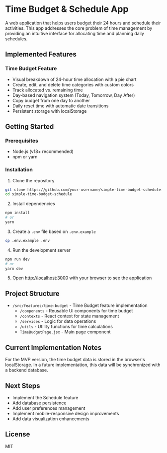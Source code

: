 # Time Budget & Schedule App

A web application that helps users budget their 24 hours and schedule their activities. This app addresses the core problem of time management by providing an intuitive interface for allocating time and planning daily schedules.

## Implemented Features

### Time Budget Feature
- Visual breakdown of 24-hour time allocation with a pie chart
- Create, edit, and delete time categories with custom colors
- Track allocated vs. remaining time
- Day-based navigation system (Today, Tomorrow, Day After)
- Copy budget from one day to another
- Daily reset time with automatic date transitions
- Persistent storage with localStorage

## Getting Started

### Prerequisites
- Node.js (v18+ recommended)
- npm or yarn

### Installation

1. Clone the repository
```bash
git clone https://github.com/your-username/simple-time-budget-schedule.git
cd simple-time-budget-schedule
```

2. Install dependencies
```bash
npm install
# or
yarn
```

3. Create a `.env` file based on `.env.example`
```bash
cp .env.example .env
```

4. Run the development server
```bash
npm run dev
# or
yarn dev
```

5. Open [http://localhost:3000](http://localhost:3000) with your browser to see the application

## Project Structure

- `/src/features/time-budget` - Time Budget feature implementation
  - `/components` - Reusable UI components for time budget
  - `/contexts` - React context for state management
  - `/services` - Logic for data operations
  - `/utils` - Utility functions for time calculations
  - `TimeBudgetPage.jsx` - Main page component

## Current Implementation Notes

For the MVP version, the time budget data is stored in the browser's localStorage. In a future implementation, this data will be synchronized with a backend database.

## Next Steps

- Implement the Schedule feature
- Add database persistence
- Add user preferences management
- Implement mobile-responsive design improvements
- Add data visualization enhancements

## License

MIT